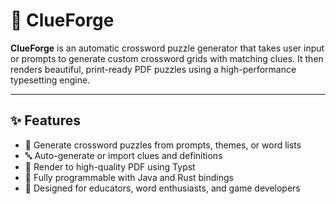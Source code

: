# 🧩 ClueForge

**ClueForge** is an automatic crossword puzzle generator that takes user input or prompts to generate custom crossword grids with matching clues. It then renders beautiful, print-ready PDF puzzles using a high-performance typesetting engine.

---

## ✨ Features

- 🧠 Generate crossword puzzles from prompts, themes, or word lists
- 🔤 Auto-generate or import clues and definitions
- 🧾 Render to high-quality PDF using Typst
- 🔄 Fully programmable with Java and Rust bindings
- 🎯 Designed for educators, word enthusiasts, and game developers
